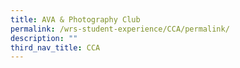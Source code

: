 ```yaml
---
title: AVA & Photography Club
permalink: /wrs-student-experience/CCA/permalink/
description: ""
third_nav_title: CCA
---
```

